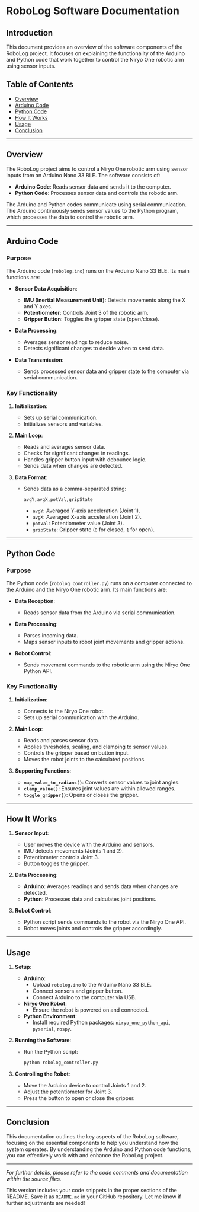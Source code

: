 # RoboLog Software Documentation

## Introduction

This document provides an overview of the software components of the RoboLog project. It focuses on explaining the functionality of the Arduino and Python code that work together to control the Niryo One robotic arm using sensor inputs.

## Table of Contents

- [Overview](#overview)
- [Arduino Code](#arduino-code)
- [Python Code](#python-code)
- [How It Works](#how-it-works)
- [Usage](#usage)
- [Conclusion](#conclusion)

---

## Overview

The RoboLog project aims to control a Niryo One robotic arm using sensor inputs from an Arduino Nano 33 BLE. The software consists of:

- **Arduino Code**: Reads sensor data and sends it to the computer.
- **Python Code**: Processes sensor data and controls the robotic arm.

The Arduino and Python codes communicate using serial communication. The Arduino continuously sends sensor values to the Python program, which processes the data to control the robotic arm.

---

## Arduino Code

### Purpose

The Arduino code (`robolog.ino`) runs on the Arduino Nano 33 BLE. Its main functions are:

- **Sensor Data Acquisition**:
  - **IMU (Inertial Measurement Unit)**: Detects movements along the X and Y axes.
  - **Potentiometer**: Controls Joint 3 of the robotic arm.
  - **Gripper Button**: Toggles the gripper state (open/close).

- **Data Processing**:
  - Averages sensor readings to reduce noise.
  - Detects significant changes to decide when to send data.

- **Data Transmission**:
  - Sends processed sensor data and gripper state to the computer via serial communication.

### Key Functionality

1. **Initialization**:
   - Sets up serial communication.
   - Initializes sensors and variables.

2. **Main Loop**:
   - Reads and averages sensor data.
   - Checks for significant changes in readings.
   - Handles gripper button input with debounce logic.
   - Sends data when changes are detected.

3. **Data Format**:
   - Sends data as a comma-separated string:
     ```
     avgY,avgX,potVal,gripState
     ```
     - `avgY`: Averaged Y-axis acceleration (Joint 1).
     - `avgX`: Averaged X-axis acceleration (Joint 2).
     - `potVal`: Potentiometer value (Joint 3).
     - `gripState`: Gripper state (`0` for closed, `1` for open).

---

## Python Code

### Purpose

The Python code (`robolog_controller.py`) runs on a computer connected to the Arduino and the Niryo One robotic arm. Its main functions are:

- **Data Reception**:
  - Reads sensor data from the Arduino via serial communication.

- **Data Processing**:
  - Parses incoming data.
  - Maps sensor inputs to robot joint movements and gripper actions.

- **Robot Control**:
  - Sends movement commands to the robotic arm using the Niryo One Python API.

### Key Functionality

1. **Initialization**:
   - Connects to the Niryo One robot.
   - Sets up serial communication with the Arduino.

2. **Main Loop**:
   - Reads and parses sensor data.
   - Applies thresholds, scaling, and clamping to sensor values.
   - Controls the gripper based on button input.
   - Moves the robot joints to the calculated positions.

3. **Supporting Functions**:
   - **`map_value_to_radians()`**: Converts sensor values to joint angles.
   - **`clamp_value()`**: Ensures joint values are within allowed ranges.
   - **`toggle_gripper()`**: Opens or closes the gripper.

---

## How It Works

1. **Sensor Input**:
   - User moves the device with the Arduino and sensors.
   - IMU detects movements (Joints 1 and 2).
   - Potentiometer controls Joint 3.
   - Button toggles the gripper.

2. **Data Processing**:
   - **Arduino**: Averages readings and sends data when changes are detected.
   - **Python**: Processes data and calculates joint positions.

3. **Robot Control**:
   - Python script sends commands to the robot via the Niryo One API.
   - Robot moves joints and controls the gripper accordingly.

---

## Usage

1. **Setup**:
   - **Arduino**:
     - Upload `robolog.ino` to the Arduino Nano 33 BLE.
     - Connect sensors and gripper button.
     - Connect Arduino to the computer via USB.
   - **Niryo One Robot**:
     - Ensure the robot is powered on and connected.
   - **Python Environment**:
     - Install required Python packages: `niryo_one_python_api`, `pyserial`, `rospy`.

2. **Running the Software**:
   - Run the Python script:
     ```bash
     python robolog_controller.py
     ```

3. **Controlling the Robot**:
   - Move the Arduino device to control Joints 1 and 2.
   - Adjust the potentiometer for Joint 3.
   - Press the button to open or close the gripper.

---

## Conclusion

This documentation outlines the key aspects of the RoboLog software, focusing on the essential components to help you understand how the system operates. By understanding the Arduino and Python code functions, you can effectively work with and enhance the RoboLog project.

---

*For further details, please refer to the code comments and documentation within the source files.*



This version includes your code snippets in the proper sections of the README. Save it as `README.md` in your GitHub repository. Let me know if further adjustments are needed!

